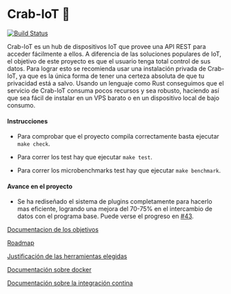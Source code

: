 # Crab-IoT 🦀

[![Build Status](https://travis-ci.org/arturocs/crab-iot.svg?branch=master)](https://travis-ci.org/arturocs/crab-iot)

Crab-IoT es un hub de dispositivos IoT que provee una API REST para acceder fácilmente a ellos. A diferencia de las soluciones populares de IoT, el  objetivo de este proyecto es que el usuario tenga total control de sus datos. Para lograr esto se recomienda usar una instalación privada de Crab-IoT, ya que es la única forma de tener una certeza absoluta de que tu privacidad está a salvo. Usando un lenguaje como Rust conseguimos que el servicio de Crab-IoT consuma pocos recursos y sea robusto, haciendo así que sea fácil de instalar en un VPS barato o en un dispositivo local de bajo consumo. 



#### Instrucciones

* Para comprobar que el proyecto compila correctamente basta ejecutar `make check`.

* Para correr los test hay que ejecutar `make test`.

* Para correr los microbenchmarks test hay que ejecutar `make benchmark`.

  

#### Avance en el proyecto

* Se ha rediseñado el sistema de plugins completamente para hacerlo mas eficiente, logrando una mejora del 70-75% en el intercambio de datos con el programa base. Puede verse el progreso en [#43](https://github.com/arturocs/crab-iot/issues/43).



[Documentacion de los objetivos](https://github.com/arturocs/proyecto-CC/blob/master/docs/configuracion.md)

[Roadmap](https://github.com/arturocs/crab-iot/blob/master/docs/roadmap.md)

[Justificación de las herramientas elegidas](https://github.com/arturocs/crab-iot/blob/master/docs/justificacion_herramientas.md)

[Documentación sobre docker](./docs/documentación_docker.md)

[Documentación sobre la integración contina](./docs/documentacion_integracion_continua.md)